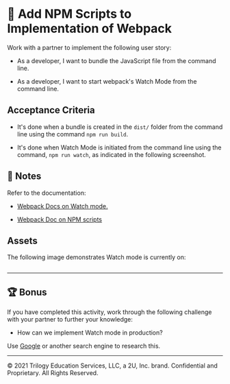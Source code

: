 # 📖 Add NPM Scripts to Implementation of Webpack

Work with a partner to implement the following user story:

* As a developer, I want to bundle the JavaScript file from the command line.

* As a developer, I want to start webpack's Watch Mode from the command line.

## Acceptance Criteria

* It's done when a bundle is created in the `dist/` folder from the command line using the command `npm run build`.
  
* It's done when Watch Mode is initiated from the command line using the command, `npm run watch`, as indicated in the following screenshot.

## 📝 Notes

Refer to the documentation: 

* [Webpack Docs on Watch mode.](https://webpack.js.org/guides/development/#using-watch-mode)

* [Webpack Doc on NPM scripts](https://webpack.js.org/guides/getting-started/#npm-scripts)

## Assets

<!-- TODO: Add a screenshot -->
The following image demonstrates Watch mode is currently on:

![]()

---

## 🏆 Bonus

If you have completed this activity, work through the following challenge with your partner to further your knowledge:

* How can we implement Watch mode in production?

Use [Google](https://www.google.com) or another search engine to research this.

---
© 2021 Trilogy Education Services, LLC, a 2U, Inc. brand. Confidential and Proprietary. All Rights Reserved.
